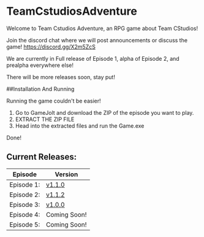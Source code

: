 # TeamCstudiosAdventure

Welcome to Team Cstudios Adventure, an RPG game about Team CStudios!

Join the discord chat where we will post announcements or discuss the game! https://discord.gg/X2m5ZcS

We are currently in Full release of Episode 1, alpha of Episode 2, and prealpha everywhere else!

There will be more releases soon, stay put!

##Installation And Running

Running the game couldn't be easier!

1) Go to GameJolt and download the ZIP of the episode you want to play.<br/>
2) EXTRACT THE ZIP FILE<br/>
3) Head into the extracted files and run the Game.exe

Done!

## Current Releases:
Episode|Version
---|----
Episode 1:| [v1.1.0](https://github.com/TeamCstudios/TeamCstudiosAdventure/releases/tag/vE1-1.1.0) <br/>
Episode 2:| [v1.1.2](https://github.com/TeamCstudios/TeamCstudiosAdventure/releases/tag/vE2-1.0.2)<br/>
Episode 3:| [v1.0.0](https://github.com/TeamCstudios/TeamCstudiosAdventure/releases/tag/vE3-1.0.0)<br/>
Episode 4:| Coming Soon!<br/>
Episode 5:| Coming Soon!<br/>
